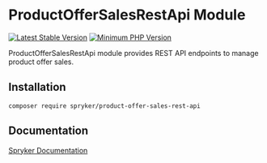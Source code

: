 # ProductOfferSalesRestApi Module
[![Latest Stable Version](https://poser.pugx.org/spryker/product-offer-sales-rest-api/v/stable.svg)](https://packagist.org/packages/spryker/product-offer-sales-rest-api)
[![Minimum PHP Version](https://img.shields.io/badge/php-%3E%3D%208.3-8892BF.svg)](https://php.net/)

ProductOfferSalesRestApi module provides REST API endpoints to manage product offer sales.

## Installation

```
composer require spryker/product-offer-sales-rest-api
```

## Documentation

[Spryker Documentation](https://docs.spryker.com)
